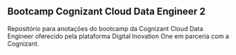 ## Bootcamp Cognizant Cloud Data Engineer 2

Repositório para anotações do bootcamp da Cognizant Cloud Data Engineer oferecido pela plataforma Digital Inovation One em parceria com a Cognizant.